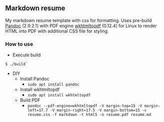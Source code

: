 ## Markdown resume
My markdown resume template with css for formatting. Uses pre-build [Pandoc](https://pandoc.org/installing.html) (2.9.2.1) with PDF engine [wkhtmltopdf](https://wkhtmltopdf.org/) (0.12.4) for Linux to render HTML into PDF with additional CSS file for styling.

### How to use
- Execute build
```
$ ./build`
```

- DIY
  - Install Pandoc
    - `sudo apt install pandoc`
  - Install wkhtmltopdf
    - `sudo apt install wkhtmltopdf`
  - Build PDF
    - `pandoc --pdf-engine=wkhtmltopdf -V margin-top=15 -V margin-left=17.7 -V margin-right=17.5 -V margin-bottom=15 -c resume.css -f markdown -t html5 -o resume.pdf resume.md`
